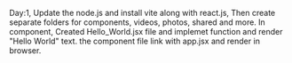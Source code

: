 Day:1,
Update the node.js and install vite along with react.js, Then create separate folders for components, videos, photos, shared and more.
In component, Created Hello_World.jsx file and implemet function and render "Hello World" text.
the component file link with app.jsx and render in browser.


